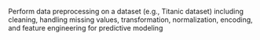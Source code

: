 
Perform data preprocessing on a dataset (e.g., Titanic dataset) including cleaning, handling missing values, transformation, normalization, encoding, and feature engineering for predictive modeling

